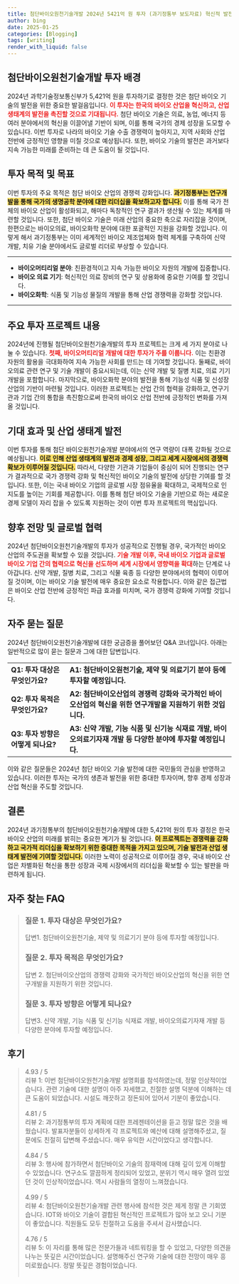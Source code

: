 ```yaml
---
title: 첨단바이오원천기술개발 2024년 5421억 원 투자 (과기정통부 보도자료) 혁신적 발전
author: bing
date: 2025-01-25
categories: [Blogging]
tags: [writing]
render_with_liquid: false
---
```



<h2 id='첨단바이오원천기술개발 투자 배경'>첨단바이오원천기술개발 투자 배경</h2>

<p>2024년 과학기술정보통신부가 5,421억 원을 투자하기로 결정한 것은 첨단 바이오 기술의 발전을 위한 중요한 발걸음입니다. <b><span style="color: #ee2323;">이 투자는 한국의 바이오 산업을 혁신하고, 산업 생태계의 발전을 촉진할 것으로 기대됩니다.</span></b> 첨단 바이오 기술은 의료, 농업, 에너지 등 여러 분야에서의 혁신을 이끌어낼 기반이 되며, 이를 통해 국가의 경제 성장을 도모할 수 있습니다. 이번 투자로 나라의 바이오 기술 수출 경쟁력이 높아지고, 지역 사회와 산업 전반에 긍정적인 영향을 미칠 것으로 예상됩니다. 또한, 바이오 기술의 발전은 과거보다 지속 가능한 미래를 준비하는 데 큰 도움이 될 것입니다.</p>

<h2 id='투자 목적 및 목표'>투자 목적 및 목표</h2>

<p>이번 투자의 주요 목적은 첨단 바이오 산업의 경쟁력 강화입니다. <b><span style="background-color: #ffe066;">과기정통부는 연구개발을 통해 국가의 생명공학 분야에 대한 리더십을 확보하고자 합니다.</span></b> 이를 통해 국가 전체의 바이오 산업이 활성화되고, 해마다 독창적인 연구 결과가 생산될 수 있는 체계를 마련할 것입니다. 또한, 첨단 바이오 기술은 미래 산업의 중요한 축으로 자리잡을 것이며, 한편으로는 바이오의료, 바이오화학 분야에 대한 포괄적인 지원을 강화할 것입니다. 이렇게 해서 과기정통부는 이미 세계적인 바이오 제조업체와 협력 체계를 구축하여 신약 개발, 치유 기술 분야에서도 글로벌 리더로 부상할 수 있습니다.</p>

<hr />

<ul>
    <li><b>바이오머티리얼 분야</b>: 친환경적이고 지속 가능한 바이오 자원의 개발에 집중합니다.</li>
    <li><b>바이오 의료 기기</b>: 혁신적인 의료 장비의 연구 및 상용화에 중요한 기여를 할 것입니다.</li>
    <li><b>바이오화학</b>: 식품 및 기능성 물질의 개발을 통해 산업 경쟁력을 강화할 것입니다.</li>
</ul>

<hr />

<h2 id='주요 투자 프로젝트 내용'>주요 투자 프로젝트 내용</h2>

<p>2024년에 진행될 첨단바이오원천기술개발의 투자 프로젝트는 크게 세 가지 분야로 나눌 수 있습니다. <b><span style="color: #ee2323;">첫째, 바이오머티리얼 개발에 대한 투자가 주를 이룹니다.</span></b> 이는 친환경 자원의 활용을 극대화하여 지속 가능한 사회를 만드는 데 기여할 것입니다. 둘째로, 바이오의료 관련 연구 및 기술 개발이 중요시되는데, 이는 신약 개발 및 질병 치료, 의료 기기 개발을 포함합니다. 마지막으로, 바이오화학 분야의 발전을 통해 기능성 식품 및 신성장 산업의 기반이 마련될 것입니다. 이러한 프로젝트는 산업 간의 협력을 강화하고, 연구기관과 기업 간의 통합을 촉진함으로써 한국의 바이오 산업 전반에 긍정적인 변화를 가져올 것입니다.</p>

<h2 id='기대 효과 및 산업 생태계 발전'>기대 효과 및 산업 생태계 발전</h2>

<p>이번 투자를 통해 첨단 바이오원천기술개발 분야에서의 연구 역량이 대폭 강화될 것으로 예상됩니다. <b><span style="background-color: #ffe066;">이로 인해 산업 생태계의 발전과 경제 성장, 그리고 세계 시장에서의 경쟁력 확보가 이루어질 것입니다.</span></b> 따라서, 다양한 기관과 기업들이 중심이 되어 진행되는 연구가 결과적으로 국가 경쟁력 강화 및 혁신적인 바이오 기술의 발전에 상당한 기여를 할 것입니다. 또한, 이는 국내 바이오 기업의 글로벌 시장 점유율을 확대하고, 국제적으로 인지도를 높이는 기회를 제공합니다. 이를 통해 첨단 바이오 기술을 기반으로 하는 새로운 경제 모델이 자리 잡을 수 있도록 지원하는 것이 이번 투자 프로젝트의 핵심입니다.</p>

<h2 id='향후 전망 및 글로벌 협력'>향후 전망 및 글로벌 협력</h2>

<p>2024년 첨단바이오원천기술개발의 투자가 성공적으로 진행될 경우, 국가적인 바이오 산업의 주도권을 확보할 수 있을 것입니다. <b><span style="color: #ee2323;">기술 개발 이후, 국내 바이오 기업과 글로벌 바이오 기업 간의 협력으로 혁신을 선도하며 세계 시장에서 영향력을 확대</span></b>하는 단계로 나아갑니다. 신약 개발, 질병 치료, 그리고 식물 육종 등 다양한 분야에서의 협력이 이루어질 것이며, 이는 바이오 기술 발전에 매우 중요한 요소로 작용합니다. 이와 같은 접근법은 바이오 산업 전반에 긍정적인 파급 효과를 미치며, 국가 경쟁력 강화에 기여할 것입니다.</p>

<h2 id='자주 묻는 질문'>자주 묻는 질문</h2>

<p>2024년 첨단바이오원천기술개발에 대한 궁금증을 풀어보던 Q&A 코너입니다. 아래는 일반적으로 많이 묻는 질문과 그에 대한 답변입니다.</p>

<table>
    <tr>
        <td><b>Q1: 투자 대상은 무엇인가요?</b></td>
        <td><b>A1: 첨단바이오원천기술, 제약 및 의료기기 분야 등에 투자할 예정입니다.</b></td>
    </tr>
    <tr>
        <td><b>Q2: 투자 목적은 무엇인가요?</b></td>
        <td><b>A2: 첨단바이오산업의 경쟁력 강화와 국가적인 바이오산업의 혁신을 위한 연구개발을 지원하기 위한 것입니다.</b></td>
    </tr>
    <tr>
        <td><b>Q3: 투자 방향은 어떻게 되나요?</b></td>
        <td><b>A3: 신약 개발, 기능 식품 및 신기능 식재료 개발, 바이오의료기자재 개발 등 다양한 분야에 투자할 예정입니다.</b></td>
    </tr>
</table>

<p>이와 같은 질문들은 2024년 첨단 바이오 기술 발전에 대한 국민들의 관심을 반영하고 있습니다. 이러한 투자는 국가의 생존과 발전을 위한 중대한 투자이며, 향후 경제 성장과 산업 혁신을 주도할 것입니다.</p>

<h2 id='결론'>결론</h2>

<p>2024년 과기정통부의 첨단바이오원천기술개발에 대한 5,421억 원의 투자 결정은 한국 바이오 산업의 미래를 밝히는 중요한 계기가 될 것입니다. <b><span style="background-color: #ffe066;">이 프로젝트는 경쟁력을 강화하고 국가적 리더십을 확보하기 위한 중대한 목적을 가지고 있으며, 기술 발전과 산업 생태계 발전에 기여할 것입니다.</span></b> 이러한 노력이 성공적으로 이루어질 경우, 국내 바이오 산업은 차별화된 혁신을 통한 성장과 국제 시장에서의 리더십을 확보할 수 있는 발판을 마련하게 됩니다.</p>


<h2 id='자주_찾는_FAQ'>자주 찾는 FAQ</h2>
<div itemscope="" itemtype="https://schema.org/FAQPage"> 
<blockquote> 
<div itemscope="" itemprop="mainEntity" itemtype="https://schema.org/Question"> 
<h3 itemprop="name">질문 1. 투자 대상은 무엇인가요?</h3> 
<div itemscope="" itemprop="acceptedAnswer" itemtype="https://schema.org/Answer"> 
<span itemprop="text"> 
<p>답변1. 첨단바이오원천기술, 제약 및 의료기기 분야 등에 투자할 예정입니다.</p> 
</span> 
</div> 
</div> 
<div itemscope="" itemprop="mainEntity" itemtype="https://schema.org/Question"> 
<h3 itemprop="name">질문 2. 투자 목적은 무엇인가요?</h3> 
<div itemscope="" itemprop="acceptedAnswer" itemtype="https://schema.org/Answer"> 
<span itemprop="text"> 
<p>답변 2. 첨단바이오산업의 경쟁력 강화와 국가적인 바이오산업의 혁신을 위한 연구개발을 지원하기 위한 것입니다.</p> 
</span> 
</div> 
</div> 
<div itemscope="" itemprop="mainEntity" itemtype="https://schema.org/Question"> 
<h3 itemprop="name">질문 3. 투자 방향은 어떻게 되나요?</h3> 
<div itemscope="" itemprop="acceptedAnswer" itemtype="https://schema.org/Answer"> 
<span itemprop="text"> 
<p>답변3. 신약 개발, 기능 식품 및 신기능 식재료 개발, 바이오의료기자재 개발 등 다양한 분야에 투자할 예정입니다.</p> 
</span> 
</div> 
</div> 
</blockquote> 
</div>
<h2 id='후기'>후기</h2>
<div itemscope itemtype="https://schema.org/Product">
  <blockquote>
  <div itemprop="review" itemscope itemtype="https://schema.org/Review">
      <div itemprop="reviewRating" itemscope itemtype="https://schema.org/Rating"> <span itemprop="ratingValue">4.93</span> / <span itemprop="bestRating">5</span> </div>
      <span itemprop="reviewBody">리뷰 1: 이번 첨단바이오원천기술개발 설명회를 참석하였는데, 정말 인상적이었습니다. 관련 기술에 대한 설명이 아주 자세했고, 친절한 설명 덕분에 이해하는 데 큰 도움이 되었습니다. 시설도 깨끗하고 정돈되어 있어서 기분이 좋았습니다.</span>
  </div>
  <br>
  <div itemprop="review" itemscope itemtype="https://schema.org/Review">
      <div itemprop="reviewRating" itemscope itemtype="https://schema.org/Rating"> <span itemprop="ratingValue">4.81</span> / <span itemprop="bestRating">5</span> </div>
      <span itemprop="reviewBody">리뷰 2: 과기정통부의 투자 계획에 대한 프레젠테이션을 듣고 정말 많은 것을 배웠습니다. 발표자분들이 상세하게 각 프로젝트와 예산에 대해 설명해주셨고, 질문에도 친절히 답변해 주셨습니다. 매우 유익한 시간이었다고 생각합니다.</span>
  </div>
  <br>
  <div itemprop="review" itemscope itemtype="https://schema.org/Review">
      <div itemprop="reviewRating" itemscope itemtype="https://schema.org/Rating"> <span itemprop="ratingValue">4.84</span> / <span itemprop="bestRating">5</span> </div>
      <span itemprop="reviewBody">리뷰 3: 행사에 참가하면서 첨단바이오 기술의 잠재력에 대해 깊이 있게 이해할 수 있었습니다. 연구소도 깔끔하게 정리되어 있었고, 분위기 역시 매우 열려 있었던 것이 인상적이었습니다. 역시 사람들의 열정이 느껴졌습니다.</span>
  </div>
  <br>
  <div itemprop="review" itemscope itemtype="https://schema.org/Review">
      <div itemprop="reviewRating" itemscope itemtype="https://schema.org/Rating"> <span itemprop="ratingValue">4.99</span> / <span itemprop="bestRating">5</span> </div>
      <span itemprop="reviewBody">리뷰 4: 첨단바이오원천기술개발 관련 행사에 참석한 것은 제게 정말 큰 기회였습니다. IOT와 바이오 기술이 결합된 혁신적인 프로젝트가 많아 보고 오니 기분이 좋았습니다. 직원들도 모두 친절하고 도움을 주셔서 감사했습니다.</span>
  </div>
  <br>
  <div itemprop="review" itemscope itemtype="https://schema.org/Review">
      <div itemprop="reviewRating" itemscope itemtype="https://schema.org/Rating"> <span itemprop="ratingValue">4.76</span> / <span itemprop="bestRating">5</span> </div>
      <span itemprop="reviewBody">리뷰 5: 이 자리를 통해 많은 전문가들과 네트워킹을 할 수 있었고, 다양한 의견을 나누는 뜻깊은 시간이었습니다. 설명해주신 연구와 기술에 대한 전망이 매우 흥미로웠습니다. 정말 뜻깊은 경험이었습니다.</span>
  </div>
  <br>
  </blockquote>
</div>
